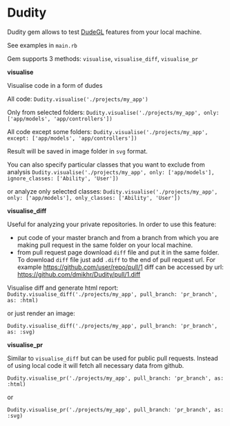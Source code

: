 # Dudity

Dudity gem allows to test [DudeGL](https://github.com/dmikhr/DudeGL) features from your local machine.

See examples in `main.rb`

Gem supports 3 methods: `visualise`, `visualise_diff`, `visualise_pr`


**visualise**

Visualise code in a form of dudes

All code:
`Dudity.visualise('./projects/my_app')`

Only from selected folders:
`Dudity.visualise('./projects/my_app', only: ['app/models', 'app/controllers'])`

All code except some folders:
`Dudity.visualise('./projects/my_app', except: ['app/models', 'app/controllers'])`

Result will be saved in image folder in `svg` format.

You can also specify particular classes that you want to exclude from analysis
`Dudity.visualise('./projects/my_app', only: ['app/models'], ignore_classes: ['Ability', 'User'])`

or analyze only selected classes:
`Dudity.visualise('./projects/my_app', only: ['app/models'], only_classes: ['Ability', 'User'])`

**visualise_diff**

Useful for analyzing your private repositories.
In order to use this feature:
* put code of your master branch and from a branch from which you are making pull request in the same folder on your local machine.
* from pull request page download `diff` file and put it in the same folder. To download `diff` file just add `.diff` to the end of pull request url. For example https://github.com/user/repo/pull/1 diff can be accessed by url: https://github.com/dmikhr/Dudity/pull/1.diff

Visualise diff and generate html report:
`Dudity.visualise_diff('./projects/my_app', pull_branch: 'pr_branch', as: :html)`

or just render an image:

`Dudity.visualise_diff('./projects/my_app', pull_branch: 'pr_branch', as: :svg)`

**visualise_pr**

Similar to `visualise_diff` but can be used for public pull requests. Instead of using local code it will fetch all necessary data from github.

`Dudity.visualise_pr('./projects/my_app', pull_branch: 'pr_branch', as: :html)`

or

`Dudity.visualise_pr('./projects/my_app', pull_branch: 'pr_branch', as: :svg)`
